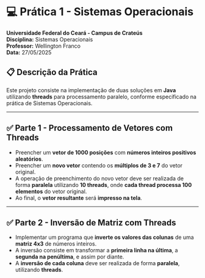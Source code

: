 # 💻 Prática 1 - Sistemas Operacionais

**Universidade Federal do Ceará - Campus de Crateús**  
**Disciplina:** Sistemas Operacionais  
**Professor:** Wellington Franco  
**Data:** 27/05/2025  

## 📋 Descrição da Prática

Este projeto consiste na implementação de duas soluções em **Java** utilizando **threads** para processamento paralelo, conforme especificado na prática de Sistemas Operacionais.

---

## ✅ Parte 1 - Processamento de Vetores com Threads

- Preencher um **vetor de 1000 posições** com **números inteiros positivos aleatórios**.
- Preencher um **novo vetor** contendo os **múltiplos de 3 e 7** do vetor original.
- A operação de preenchimento do novo vetor deve ser realizada de forma **paralela** utilizando **10 threads**, onde **cada thread processa 100 elementos** do vetor original.
- Ao final, o **vetor resultante** será **impresso na tela**.

---

## ✅ Parte 2 - Inversão de Matriz com Threads

- Implementar um programa que **inverte os valores das colunas** de uma **matriz 4x3** de números inteiros.
- A inversão consiste em transformar a **primeira linha na última**, a **segunda na penúltima**, e assim por diante.
- A **inversão de cada coluna** deve ser realizada de forma **paralela**, utilizando **threads**.


